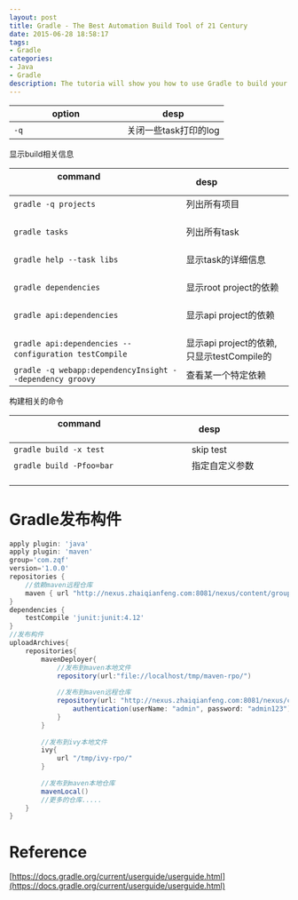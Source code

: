 ```yaml
---
layout: post
title: Gradle - The Best Automation Build Tool of 21 Century
date: 2015-06-28 18:58:17
tags:
- Gradle
categories: 
- Java
- Gradle
description: The tutoria will show you how to use Gradle to build your project.
---
```


|                    option                    |   desp                           | 
| -------------------------------------------- | -------------------------------- | 
| `-q`                                         | 关闭一些task打印的log              | 


显示build相关信息    

|                    command                                       |   desp                                     | 
| ---------------------------------------------------------------- | ------------------------------------------ | 
| `gradle -q projects`                                             | 列出所有项目                                 | 
| `gradle tasks`                                                   | 列出所有task                                |
| `gradle help --task libs`                                        | 显示task的详细信息                           |
| `gradle dependencies`                                            | 显示root project的依赖                      |
| `gradle api:dependencies`                                        | 显示api project的依赖                       |
| `gradle api:dependencies -- configuration testCompile`           | 显示api project的依赖,只显示testCompile的    |
| `gradle -q webapp:dependencyInsight --dependency groovy`         | 查看某一个特定依赖                           | 


构建相关的命令

|                    command                                       |   desp                           | 
| ---------------------------------------------------------------- | -------------------------------- | 
| `gradle build -x test`                                           | skip test                        |
| `gradle build -Pfoo=bar`                                         | 指定自定义参数                     |


# Gradle发布构件
```gradle
apply plugin: 'java'
apply plugin: 'maven'
group='com.zqf'
version='1.0.0'
repositories {
	//依赖maven远程仓库
	maven { url "http://nexus.zhaiqianfeng.com:8081/nexus/content/groups/public" }
}
dependencies {
    testCompile 'junit:junit:4.12'
}
//发布构件
uploadArchives{
	repositories{
		mavenDeployer{
			//发布到maven本地文件
			repository(url:"file://localhost/tmp/maven-rpo/")
			
			//发布到maven远程仓库
			repository(url: "http://nexus.zhaiqianfeng.com:8081/nexus/content/repositories/thirdparty/") {
			    authentication(userName: "admin", password: "admin123")
			}
		}	
		
		//发布到ivy本地文件
		ivy{
			url "/tmp/ivy-rpo/"
		}
		
		//发布到maven本地仓库
		mavenLocal()
		//更多的仓库.....
	}
}

```








# Reference
[https://docs.gradle.org/current/userguide/userguide.html](https://docs.gradle.org/current/userguide/userguide.html)










